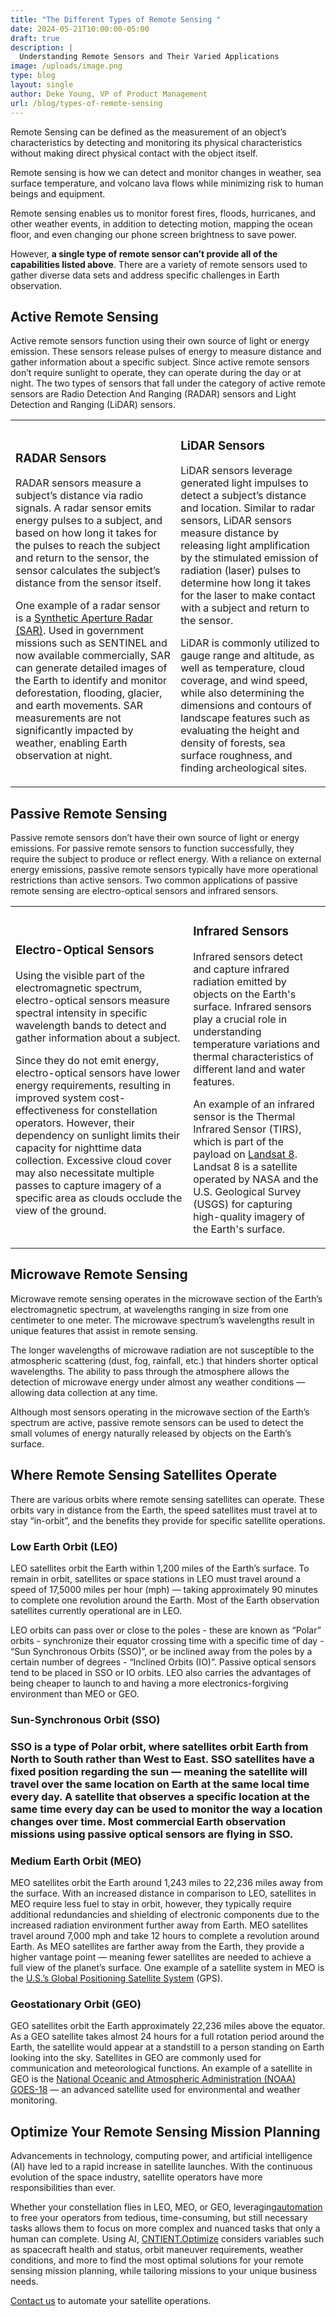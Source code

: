 ```yaml
---
title: "The Different Types of Remote Sensing "
date: 2024-05-21T10:00:00-05:00
draft: true
description: |
  Understanding Remote Sensors and Their Varied Applications
image: /uploads/image.png
type: blog
layout: single
author: Deke Young, VP of Product Management
url: /blog/types-of-remote-sensing
---
```


Remote Sensing can be defined as the measurement of an object’s characteristics by detecting and monitoring its physical characteristics without making direct physical contact with the object itself.

Remote sensing is how we can detect and monitor changes in weather, sea surface temperature, and volcano lava flows while minimizing risk to human beings and equipment.

Remote sensing enables us to monitor forest fires, floods, hurricanes, and other weather events, in addition to detecting motion, mapping the ocean floor, and even changing our phone screen brightness to save power.

However, **a single type of remote sensor can’t provide all of the capabilities listed above**. There are a variety of remote sensors used to gather diverse data sets and address specific challenges in Earth observation.

## Active Remote Sensing

Active remote sensors function using their own source of light or energy emission. These sensors release pulses of energy to measure distance and gather information about a specific subject. Since active remote sensors don’t require sunlight to operate, they can operate during the day or at night. The two types of sensors that fall under the category of active remote sensors are ​​Radio Detection And Ranging (RADAR) sensors and Light Detection and Ranging (LiDAR) sensors.

<table><tbody><tr><td><h3>RADAR Sensors</h3><p>RADAR sensors measure a subject’s distance via radio signals. A radar sensor emits energy pulses to a subject, and based on how long it takes for the pulses to reach the subject and return to the sensor, the sensor calculates the subject’s distance from the sensor itself.</p><p></p><p>One example of a radar sensor is a <a href="https://www.earthdata.nasa.gov/learn/backgrounders/what-is-sar">Synthetic Aperture Radar (SAR)</a>. Used in government missions such as SENTINEL and now available commercially, SAR can generate detailed images of the Earth to identify and monitor deforestation, flooding, glacier, and earth movements. SAR measurements are not significantly impacted by weather, enabling Earth observation at night.</p></td><td><h3>LiDAR Sensors</h3><p>LiDAR sensors leverage generated light impulses to detect a subject’s distance and location. Similar to radar sensors, LiDAR sensors measure distance by releasing light amplification by the stimulated emission of radiation (laser) pulses to determine how long it takes for the laser to make contact with a subject and return to the sensor.</p><p></p><p>LiDAR is commonly utilized to gauge range and altitude, as well as temperature, cloud coverage, and wind speed, while also determining the dimensions and contours of landscape features such as evaluating the height and density of forests, sea surface roughness, and finding archeological sites.</p></td></tr></tbody></table>

## Passive Remote Sensing

Passive remote sensors don’t have their own source of light or energy emissions. For passive remote sensors to function successfully, they require the subject to produce or reflect energy. With a reliance on external energy emissions, passive remote sensors typically have more operational restrictions than active sensors. Two common applications of passive remote sensing are electro-optical sensors and infrared sensors.

<table><tbody><tr><td><h3>Electro-Optical Sensors</h3><p>Using the visible part of the electromagnetic spectrum, electro-optical sensors measure spectral intensity in specific wavelength bands to detect and gather information about a subject.</p><p></p><p>Since they do not emit energy, electro-optical sensors have lower energy requirements, resulting in improved system cost-effectiveness for constellation operators. However, their dependency on sunlight limits their capacity for nighttime data collection. Excessive cloud cover may also necessitate multiple passes to capture imagery of a specific area as clouds occlude the view of the ground.</p></td><td><h3>Infrared Sensors</h3><p>Infrared sensors detect and capture infrared radiation emitted by objects on the Earth's surface. Infrared sensors play a crucial role in understanding temperature variations and thermal characteristics of different land and water features.</p><p></p><p>An example of an infrared sensor is the Thermal Infrared Sensor (TIRS), which is part of the payload on <a href="https://landsat.gsfc.nasa.gov/satellites/landsat-8/">Landsat 8</a>. Landsat 8 is a satellite operated by NASA and the U.S. Geological Survey (USGS) for capturing high-quality imagery of the Earth's surface.</p></td></tr></tbody></table>

## Microwave Remote Sensing

Microwave remote sensing operates in the microwave section of the Earth’s electromagnetic spectrum, at wavelengths ranging in size from one centimeter to one meter. The microwave spectrum’s wavelengths result in unique features that assist in remote sensing.

The longer wavelengths of microwave radiation are not susceptible to the atmospheric scattering (dust, fog, rainfall, etc.) that hinders shorter optical wavelengths. The ability to pass through the atmosphere allows the detection of microwave energy under almost any weather conditions — allowing data collection at any time.

Although most sensors operating in the microwave section of the Earth’s spectrum are active, passive remote sensors can be used to detect the small volumes of energy naturally released by objects on the Earth’s surface.

## Where Remote Sensing Satellites Operate

There are various orbits where remote sensing satellites can operate. These orbits vary in distance from the Earth, the speed satellites must travel at to stay “in-orbit”, and the benefits they provide for specific satellite operations.

### Low Earth Orbit (LEO)

LEO satellites orbit the Earth within 1,200 miles of the Earth’s surface. To remain in orbit, satellites or space stations in LEO must travel around a speed of 17,5000 miles per hour (mph) — taking approximately 90 minutes to complete one revolution around the Earth. Most of the Earth observation satellites currently operational are in LEO.

LEO orbits can pass over or close to the poles - these are known as “Polar” orbits - synchronize their equator crossing time with a specific time of day - “Sun Synchronous Orbits (SSO)”, or be inclined away from the poles by a certain number of degrees - “Inclined Orbits (IO)”. Passive optical sensors tend to be placed in SSO or IO orbits. LEO also carries the advantages of being cheaper to launch to and having a more electronics-forgiving environment than MEO or GEO.

### Sun-Synchronous Orbit (SSO)

### SSO is a type of Polar orbit, where satellites orbit Earth from North to South rather than West to East. SSO satellites have a fixed position regarding the sun — meaning the satellite will travel over the same location on Earth at the same local time every day. A satellite that observes a specific location at the same time every day can be used to monitor the way a location changes over time. Most commercial Earth observation missions using passive optical sensors are flying in SSO.

### Medium Earth Orbit (MEO)

MEO satellites orbit the Earth around 1,243 miles to 22,236 miles away from the surface. With an increased distance in comparison to LEO, satellites in MEO require less fuel to stay in orbit, however, they typically require additional redundancies and shielding of electronic components due to the increased radiation environment further away from Earth. MEO satellites travel around 7,000 mph and take 12 hours to complete a revolution around Earth. As MEO satellites are farther away from the Earth, they provide a higher vantage point — meaning fewer satellites are needed to achieve a full view of the planet’s surface. One example of a satellite system in MEO is the [U.S.’s Global Positioning Satellite System](https://www.gps.gov/) (GPS).

### Geostationary Orbit (GEO)

GEO satellites orbit the Earth approximately 22,236 miles above the equator. As a GEO satellite takes almost 24 hours for a full rotation period around the Earth, the satellite would appear at a standstill to a person standing on Earth looking into the sky. Satellites in GEO are commonly used for communication and meteorological functions. An example of a satellite in GEO is the [National Oceanic and Atmospheric Administration (NOAA) GOES-18](https://www.star.nesdis.noaa.gov/goes/index.php) — an advanced satellite used for environmental and weather monitoring.

## Optimize Your Remote Sensing Mission Planning

Advancements in technology, computing power, and artificial intelligence (AI) have led to a rapid increase in satellite launches. With the continuous evolution of the space industry, satellite operators have more responsibilities than ever.

Whether your constellation flies in LEO, MEO, or GEO, leveraging[automation](https://www.cognitivespace.com/blog/2023/automated-satellite-operations/) to free your operators from tedious, time-consuming, but still necessary tasks allows them to focus on more complex and nuanced tasks that only a human can complete. Using AI, [CNTIENT.Optimize](https://www.cognitivespace.com/product/) considers variables such as spacecraft health and status, orbit maneuver requirements, weather conditions, and more to find the most optimal solutions for your remote sensing mission planning, while tailoring missions to your unique business needs.

[Contact us](https://www.cognitivespace.com/contact/) to automate your satellite operations.

&nbsp;
